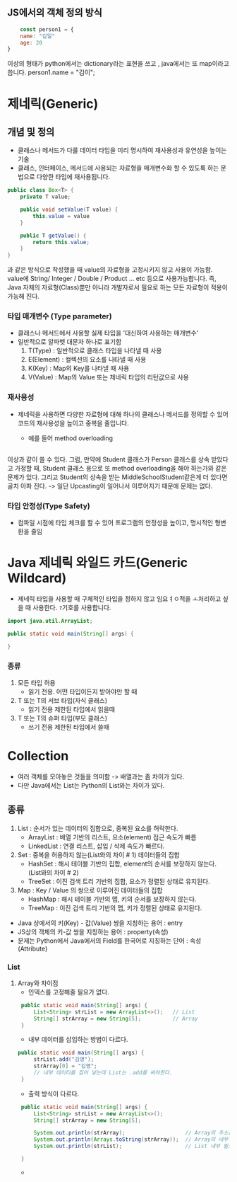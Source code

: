 ## JS에서의 객체 정의 방식

```jsx
    const person1 = {
    name: "김일"
    age: 20
}
```

이상의 형태가 python에서는 dictionary라는 표현을 쓰고 , java에서는 또 map이라고 씁니다.
person1.name = "김이";

# 제네릭(Generic)

## 개념 및 정의

- 클래스나 메서드가 다룰 데이터 타입을 미리 명시하여 재사용성과 유연성을 높이는 기술
- 클래스, 인터페이스, 메서드에 사용되는 자료형을 매개변수화 할 수 있도록 하는 문법으로 다양한 타입에 재사용됩니다.

```java
public class Box<T> {
    private T value;

    public void setValue(T value) {
        this.value = value
    }

    public T getValue() {
        return this.value;
    }
}
```

과 같은 방식으로 작성했을 때 value의 자료형을 고정시키지 않고 사용이 가능함.
value에 String/ Integer / Double / Product ... etc 등으로 사용가능합니다.
즉, Java 자체의 자료형(Class)뿐만 아니라 개발자로서 필요로 하는 모든 자료형이 적용이 가능해 진다.

### 타입 매개변수 (Type parameter)

- 클래스나 메서드에서 사용할 실제 타입을 '대신하여 사용하는 매개변수'
- 일반적으로 알파벳 대문자 하나로 표기함
    1. T(Type) : 일반적으로 클래스 타입을 나타낼 때 사용
    2. E(Element) : 컬렉션의 요소를 나타낼 때 사용
    3. K(Key) : Map의 Key를 나타낼 때 사용
    4. V(Value) : Map의 Value 또는 제네릭 타입의 리턴값으로 사용

### 재사용성

- 제네릭을 사용하면 다양한 자료형에 대해 하나의 클래스나 메서드를 정의할 수 있어 코드의 재사용성을 높이고 중복을 줄입니다.

    - 예를 들어 method overloading

```java

```

이상과 같이 쓸 수 있다. 그럼, 만약에 Student 클래스가 Person 클래스를 상속 받았다고 가정할 때, Student 클래스 용으로 또 method overloading을 해야 하는가와 같은 문제가 있다.
그리고 Student의 상속을 받는 MiddleSchoolStudent같은게 더 있다면 골치 아파 진다.
-> 일단 Upcasting이 일어나서 이루어지기 때문에 문제는 없다.

### 타입 안정성(Type Safety)

- 컴파일 시점에 타입 체크를 할 수 있어 프로그램의 안정성을 높이고, 명시적인 형변환을 줄임

# Java 제네릭 와일드 카드(Generic Wildcard)

- 제네릭 타입을 사용할 때 구체적인 타입을 정하지 않고 임요ㅕㅇ적을 ㅗ처리하고 싶을 때 사용한다. `?`기호를 사용합니다.

```java
import java.util.ArrayList;

public static void main(String[] args) {

}
```

### 종류

1. 모든 타입 허용
    - 읽기 전용. 어떤 타입이든지 받아야만 할 때
2. T 또는 T의 서브 타입(자식 클래스)
    - 읽기 전용 제한된 타입에서 읽을때
3. T 또는 T의 슈퍼 타입(부모 클래스)
    - 쓰기 전용 제한된 타입에서 쓸때

# Collection

- 여러 객체를 모아놓은 것들을 의미함 -> 배열과는 좀 차이가 있다.
- 다만 Java에서는 List는 Python의 List와는 차이가 있다.

## 종류

1. List : 순서가 있는 데이터의 집합으로, 중복된 요소를 허락한다.
    - ArrayList : 배열 기반의 리스트, 요소(element) 접근 속도가 빠름
    - LinkedList : 연결 리스트, 삽입 / 삭제 속도가 빠르다.
2. Set : 중복을 허용하지 않는(List와의 차이 # 1) 데이터들의 집합
    - HashSet : 해시 테이블 기반의 집합, element의 순서를 보장하지 않는다. (List와의 차이 # 2)
    - TreeSet : 이진 검색 트리 기반의 집합, 요소가 정렬된 상태로 유지된다.
3. Map : Key / Value 의 쌍으로 이루어진 데이터들의 집합
    - HashMap : 해시 테이블 기반의 맵, 키의 순서를 보장하지 않는다.
    - TreeMap : 이진 검색 트리 기반의 맵, 키가 정렬된 상태로 유지된다.

* Java 상에서의 키(Key) - 값(Value) 쌍을 지칭하는 용어 : entry
* JS상의 객체의 키-값 쌍을 지칭하는 용어 : property(속성)
* 문제는 Python에서 Java에서의 Field를 한국어로 지칭하는 단어 : 속성(Attribute)

### List

1. Array와 차이점
    - 인덱스를 고정해줄 필요가 없다.
   ```java
    public static void main(String[] args) {
        List<String> strList = new ArrayList<>();   // List 
        String[] strArray = new String[5];          // Array
    }
    ```
    - 내부 데이터를 삽입하는 방법이 다르다.
   ```java
   public static void main(String[] args) {
        strList.add("김영");
        strArray[0] = "김영";
        // 내부 데이터를 집어 넣는데 List는 .add를 써야한다.
    }
    ```
    - 출력 방식이 다르다.
   ```java
    public static void main(String[] args) {
        List<String> strList = new ArrayList<>();  
        String[] strArray = new String[5];   
   
        System.out.println(strArray);                   // Array의 주소값
        System.out.println(Arrays.toString(strArray));  // Array의 내부 자료 출력
        System.out.println(strList);                    // List 내부 필드 출력

    }
    ```
    - 